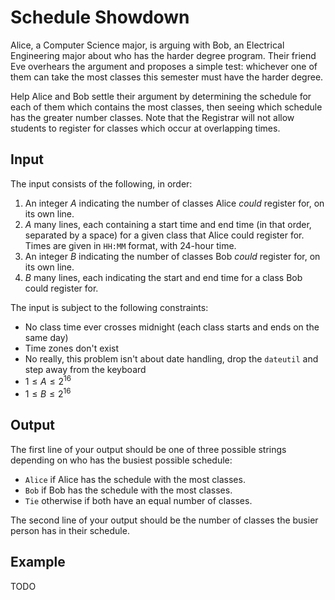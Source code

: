 # Schedule Showdown

Alice, a Computer Science major, is arguing with Bob, an Electrical Engineering
major about who has the harder degree program. Their friend Eve overhears the
argument and proposes a simple test: whichever one of them can take the most
classes this semester must have the harder degree.

Help Alice and Bob settle their argument by determining the schedule for each
of them which contains the most classes, then seeing which schedule has the
greater number classes. Note that the Registrar will not allow students to
register for classes which occur at overlapping times.

## Input

The input consists of the following, in order:

1. An integer $A$ indicating the number of classes Alice *could* register for,
   on its own line.
2. $A$ many lines, each containing a start time and end time (in that order,
   separated by a space) for a given class that Alice could register for. Times
   are given in `HH:MM` format, with 24-hour time.
3. An integer $B$ indicating the number of classes Bob *could* register for,
   on its own line.
4. $B$ many lines, each indicating the start and end time for a class Bob could
   register for.

The input is subject to the following constraints:

* No class time ever crosses midnight (each class starts and ends on the same
  day)
* Time zones don't exist
* No really, this problem isn't about date handling, drop the `dateutil` and
  step away from the keyboard
* $1 \leq A \leq 2^16$
* $1 \leq B \leq 2^16$


## Output

The first line of your output should be one of three possible strings depending
on who has the busiest possible schedule:

* `Alice` if Alice has the schedule with the most classes.
* `Bob` if Bob has the schedule with the most classes.
* `Tie` otherwise if both have an equal number of classes.

The second line of your output should be the number of classes the busier
person has in their schedule.

## Example

TODO

